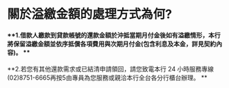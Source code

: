 # 關於溢繳金額的處理方式為何?

#### **1.借款人繳款到貸款帳號的還款金額於沖抵當期月付金後如有溢繳情形，本行將保留溢繳金額並依序抵償各項費用與次期月付金(包含利息及本金，詳見契約內容)。 **

**2.若您有其他還款需求或已結清申請領回，請您致電本行 24 小時服務專線(02)8751-6665再按5由專員為您服務或親洽本行全台各分行櫃台辦理。 **
